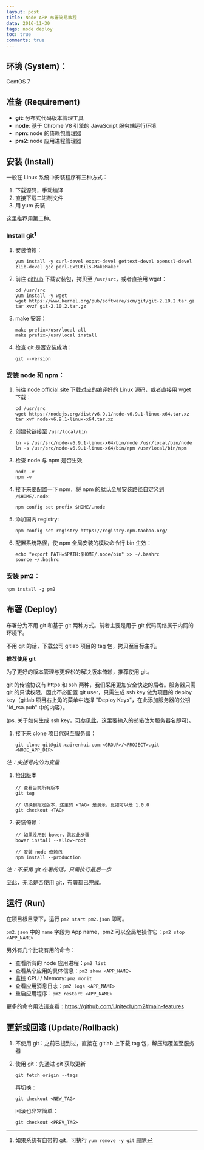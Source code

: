 ```yaml
---
layout: post
title: Node APP 布署简易教程
data: 2016-11-30
tags: node deploy
toc: true
comments: true
---
```


环境 (System)：
---
CentOS 7

准备 (Requirement)
---

+ **git**: 分布式代码版本管理工具
+ **node**: 基于 Chrome V8 引擎的 JavaScript 服务端运行环境
+ **npm**: node 的倚赖包管理器
+ **pm2**: node 应用进程管理器

安装 (Install)
---

一般在 Linux 系统中安装程序有三种方式：

1. 下载源码，手动编译
2. 直接下载二进制文件
3. 用 yum 安装

这里推荐用第二种。

### Install git[^1]

[^1]: 如果系统有自带的 git，可执行 `yum remove -y git` 删除

1. 安装倚赖：

    ```
    yum install -y curl-devel expat-devel gettext-devel openssl-devel zlib-devel gcc perl-ExtUtils-MakeMaker
    ```
  
1. 前往 [github](https://github.com/git/git/releases) 下载安装包，拷贝至 `/usr/src`，或者直接用 wget：

    ```
    cd /usr/src
    yum install -y wget
    wget https://www.kernel.org/pub/software/scm/git/git-2.10.2.tar.gz
    tar xvzf git-2.10.2.tar.gz
    ```
  
1. make 安装：

    ```
    make prefix=/usr/local all
    make prefix=/usr/local install
    ```

1. 检查 git 是否安装成功：

    ```
    git --version
    ```

### 安装 node 和 npm：

1. 前往 [node official site](https://nodejs.org/en/download/) 下载对应的编译好的 Linux 源码，或者直接用 wget 下载：

    ```
    cd /usr/src
    wget https://nodejs.org/dist/v6.9.1/node-v6.9.1-linux-x64.tar.xz
    tar xvf node-v6.9.1-linux-x64.tar.xz
    ```
  
1. 创建软链接至 `/usr/local/bin`

    ```
    ln -s /usr/src/node-v6.9.1-linux-x64/bin/node /usr/local/bin/node
    ln -s /usr/src/node-v6.9.1-linux-x64/bin/npm /usr/local/bin/npm
    ```
  
1. 检查 node 与 npm 是否生效

    ```
    node -v
    npm -v
    ``` 
  
1. 接下来要配置一下 npm，将 npm 的默认全局安装路径自定义到 `/$HOME/.node`:

    ```
    npm config set prefix $HOME/.node
    ```

1. 添加国内 registry:

    ```
    npm config set registry https://registry.npm.taobao.org/
    ```
  
1. 配置系统路径，使 npm 全局安装的模块命令行 bin 生效：

    ```
    echo "export PATH=$PATH:$HOME/.node/bin" >> ~/.bashrc
    source ~/.bashrc
    ``` 

### 安装 pm2：

```
npm install -g pm2
```
  
布署 (Deploy)
---

布署分为不用 git 和基于 git 两种方式。前者主要是用于 git 代码网络属于内网的环境下。

不用 git 的话，下载公司 gitlab 项目的 tag 包，拷贝至目标主机。

**推荐使用 git**

为了更好的版本管理与更轻松的解决版本倚赖，推荐使用 git。

git 的传输协议有 https 和 ssh 两种，我们采用更加安全快速的后者。服务器只需 git 的只读权限，因此不必配置 git user，只需生成 ssh key 做为项目的 deploy key（gitlab 项目右上角的菜单中选择 "Deploy Keys"，在此添加服务器的公钥 "id_rsa.pub" 中的内容）。

(ps. 关于如何生成 ssh key，[可参见此](http://git.cairenhui.com/gitlab/how-to-use/wikis/Generating-SSH-keys)，这里要输入的邮箱改为服务器名即可)。
  
1. 接下来 clone 项目代码至服务器：

    ```
    git clone git@git.cairenhui.com:<GROUP>/<PROJECT>.git <NODE_APP_DIR>
    ```
*注：尖括号内的为变量*
  
1. 检出版本 

    ```
    // 查看当前所有版本
    git tag
    
    // 切换到指定版本，这里的 <TAG> 是演示，比如可以是 1.0.0
    git checkout <TAG>
    ```
  
1. 安装倚赖：

    ``` 
    // 如果没用到 bower，跳过此步骤
    bower install --allow-root

    // 安装 node 倚赖包
    npm install --production
    ```
*注：不采用 git 布署的话，只需执行最后一步*
  
至此，无论是否使用 git，布署都已完成。

运行 (Run)
---

在项目根目录下，运行 `pm2 start pm2.json` 即可。

`pm2.json` 中的 `name` 字段为 App name，pm2 可以全局地操作它：`pm2 stop <APP_NAME>`

另外有几个比较有用的命令：

+ 查看所有的 node 应用进程：`pm2 list`
+ 查看某个应用的具体信息：`pm2 show <APP_NAME>`
+ 监控 CPU / Memory: `pm2 monit`
+ 查看应用消息日志：`pm2 logs <APP_NAME>`
+ 重启应用程序：`pm2 restart <APP_NAME>`

更多的命令用法请查看：https://github.com/Unitech/pm2#main-features

更新或回滚 (Update/Rollback)
---

1. 不使用 git：之前已提到过，直接在 gitlab 上下载 tag 包，解压缩覆盖至服务器
1. 使用 git：先通过 git 获取更新

    ```
    git fetch origin --tags
    ```
  
    再切换：
  
    ```
    git checkout <NEW_TAG>
    ```
  
    回滚也非常简单：
  
    ```
    git checkout <PREV_TAG>
    ```
